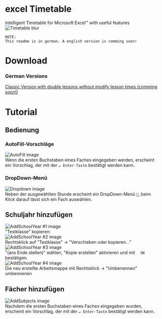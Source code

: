 # excel Timetable
Intelligent Timetable for Microsoft Excel™ with useful features
![Timetable blur](http://silas229.pe.hu/lib/img/Stundenplan-01.png)
  ```
NOTE:
This readme is in german. A english version is comming soon!
  ```
# Download
### German Versions
[Classic Version with double lessons without modify lesson times (comming soon!)](https://github.com/silas229/excel-timetable/blob/master/timetable-classic-german.xlsx)
# Tutorial
## Bedienung
### AutoFill-Vorschläge
![AutoFill image](http://silas229.pe.hu/lib/img/Stundenplan-04.png)<br>
Wenn die ersten Buchstaben eines Faches eingegeben werden, erscheint ein Vorschlag, der mit der `↵ Enter-Taste` bestätigt werden kann.
### DropDown-Menü
![Dropdown image](http://silas229.pe.hu/lib/img/Stundenplan-03.png)<br>
Neben der ausgewählten Stunde erscheint ein DropDown-Menü `🔽`, beim Klick darauf lässt sich ein Fach auswählen.
## Schuljahr hinzufügen
![AddSchoolYear #1 image](http://silas229.pe.hu/lib/img/Stundenplan-02.png)<br>
"Testklasse" kopieren:<br>
![AddSchoolYear #2 image](http://silas229.pe.hu/lib/img/Stundenplan-05.png)<br>
Rechtsklick auf "Testklasse" → "Verschieben oder kopieren..."<br>
![AddSchoolYear #3 image](http://silas229.pe.hu/lib/img/Stundenplan-06.png)<br>
"(ans Ende stellen)" wählen, "Kopie erstellen" aktivieren und mit `   OK   ` bestätigen.<br>
![AddSchoolYear #4 image](http://silas229.pe.hu/lib/img/Stundenplan-07.png)<br>
Die neu erstellte Arbeitsmappe mit Rechtsklick → "Umbenennen" umbennenen<br>
## Fächer hinzufügen
![AddSubjects image](http://silas229.pe.hu/lib/img/Stundenplan-08.png)<br>
Nachdem die ersten Buchstaben eines Faches eingegeben wurden, erscheint ein Vorschlag, der mit der `↵ Enter-Taste` bestätigt werden kann.
